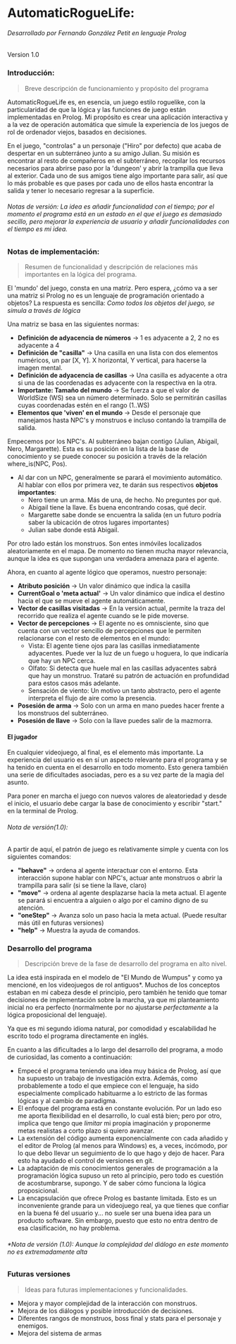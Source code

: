 # AutomaticRogueLife: 
###### Desarrollado por Fernando González Petit en lenguaje Prolog
  Version 1.0

### Introducción: 
> Breve descripción de funcionamiento y propósito del programa

AutomaticRogueLife es, en esencia, un juego estilo roguelike, con la particularidad de que la lógica y las funciones de juego están implementadas en Prolog. Mi propósito es crear una aplicación interactiva y a la vez de operación automática que simule la experiencia de los juegos de rol de ordenador viejos, basados en decisiones.

En el juego, "controlas" a un personaje ("Hiro" por defecto) que acaba de despertar en un subterráneo junto a su amigo Julian. Su misión es encontrar al resto de compañeros en el subterráneo, recopilar los recursos necesarios para abrirse paso por la 'dungeon' y abrir la trampilla que lleva al exterior. Cada uno de sus amigos tiene algo importante para salir, así que lo más probable es que pases por cada uno de ellos hasta encontrar la salida y tener lo necesario regresar a la superficie.

###### Notas de versión: La idea es añadir funcionalidad con el tiempo; por el momento el programa está en un estado en el que el juego es demasiado secillo, pero mejorar la experiencia de usuario y añadir funcionalidades con el tiempo es mi idea.

### Notas de implementación:
> Resumen de funcionalidad y descripción de relaciones más importantes en la lógica del programa.

El 'mundo' del juego, consta en una matriz. Pero espera, ¿cómo va a ser una matriz si Prolog no es un lenguaje de programación orientado a objetos? La respuesta es sencilla: *Como todos los objetos del juego, se simula a través de lógica*

Una matriz se basa en las siguientes normas:
  - **Definición de adyacencia de números** -> 1 es adyacente a 2, 2 no es adyacente a 4
  - **Definición de "casilla"** -> Una casilla en una lista con dos elementos numéricos, un par [X, Y]. X horizontal, Y vertical, para hacerse la imagen mental.
  - **Definición de adyacencia de casillas** -> Una casilla es adyacente a otra si una de las coordenadas es adyacente con la respectiva en la otra.
  - **Importante: Tamaño del mundo** -> Se fuerza a que el valor de WorldSize (WS) sea un número determinado. Solo se permitirán casillas cuyas coordenadas estén en el rango (1..WS)
  - **Elementos que 'viven' en el mundo** -> Desde el personaje que manejamos hasta NPC's y monstruos e incluso contando la trampilla de salida.
  
Empecemos por los NPC's. Al subterráneo bajan contigo (Julian, Abigail, Nero, Margarette). Esta es su posición en la lista de la base de conocimiento y se puede conocer su posición a través de la relación where_is(NPC, Pos). 
  - Al dar con un NPC, generalmente se parará el movimiento automático. Al hablar con ellos por primera vez, te darán sus respectivos **objetos importantes**: 
    + Nero tiene un arma. Más de una, de hecho. No preguntes por qué.
    + Abigail tiene la llave. Es buena encontrando cosas, qué decir.
    + Margarette sabe donde se encuentra la salida (en un futuro podría saber la ubicación de otros lugares importantes)
    + Julian sabe donde está Abigail.

Por otro lado están los monstruos. Son entes inmóviles localizados aleatoriamente en el mapa. De momento no tienen mucha mayor relevancia, aunque la idea es que supongan una verdadera amenaza para el agente.

Ahora, en cuanto al agente lógico que operamos, nuestro personaje:
  - **Atributo posición** -> Un valor dinámico que indica la casilla
  - **CurrentGoal o 'meta actual'** -> Un valor dinámico que indica el destino hacia el que se mueve el agente automáticamente.
  - **Vector de casillas visitadas** -> En la versión actual, permite la traza del recorrido que realiza el agente cuando se le pide moverse.
  - **Vector de percepciones** -> El agente no es omnisciente, sino que cuenta con un vector sencillo de percepciones que le permiten relacionarse con el resto de elementos en el mundo:
    + Vista: El agente tiene ojos para las casillas inmediatamente adyacentes. Puede ver la luz de un fuego u hoguera, lo que indicaría que hay un NPC cerca.
    + Olfato: Si detecta que huele mal en las casillas adyacentes sabrá que hay un monstruo. Trataré su patrón de actuación en profundidad para estos casos más adelante.
    + Sensación de viento: Un motivo un tanto abstracto, pero el agente interpreta el flujo de aire como la presencia.
  - **Posesión de arma** -> Solo con un arma en mano puedes hacer frente a los monstruos del subterráneo.
  - **Posesión de llave** -> Solo con la llave puedes salir de la mazmorra.

#### El jugador

En cualquier videojuego, al final, es el elemento más importante. La experiencia del usuario es en sí un aspecto relevante para el programa y se ha tenido en cuenta en el desarrollo en todo momento. Esto genera también una serie de dificultades asociadas, pero es a su vez parte de la magia del asunto.

Para poner en marcha el juego con nuevos valores de aleatoriedad y desde el inicio, el usuario debe cargar la base de conocimiento y escribir "start." en la terminal de Prolog. 

###### Nota de versión(1.0): 
A partir de aquí, el patrón de juego es relativamente simple y cuenta con los siguientes comandos:
  - **"behave"** -> ordena al agente interactuar con el entorno. Esta interacción supone hablar con NPC's, actuar ante monstruos o abrir la trampilla para salir (si se tiene la llave, claro)
  - **"move"** -> ordena al agente desplazarse hacia la meta actual. El agente se parará si encuentra a alguien o algo por el camino digno de su atención.
  - **"oneStep"** -> Avanza solo un paso hacia la meta actual. (Puede resultar más útil en futuras versiones)
  - **"help"** -> Muestra la ayuda de comandos.
  
  
### Desarrollo del programa
> Descripción breve de la fase de desarrollo del programa en alto nivel.

La idea está inspirada en el modelo de "El Mundo de Wumpus" y como ya mencioné, en los videojuegos de rol antiguos*. Muchos de los conceptos estaban en mi cabeza desde el principio, pero también he tenido que tomar decisiones de implementación sobre la marcha, ya que mi planteamiento inicial no era perfecto (normalmente por no ajustarse *perfectamente* a la lógica proposicional del lenguaje).

Ya que es mi segundo idioma natural, por comodidad y escalabilidad he escrito todo el programa directamente en inglés.

En cuanto a las dificultades a lo largo del desarrollo del programa, a modo de curiosidad, las comento a continuación:
  - Empecé el programa teniendo una idea muy básica de Prolog, así que ha supuesto un trabajo de investigación extra. Además, como probablemente a todo el que empiece con el lenguaje, ha sido especialmente complicado habituarme a lo estricto de las formas lógicas y al cambio de paradigma.
  - El enfoque del programa está en constante evolución. Por un lado eso me aporta flexibilidad en el desarrollo, lo cual está bien; pero por otro, implica que tengo que *limitar* mi propia imaginación y proponerme metas realistas a corto plazo si quiero avanzar. 
  - La extensión del código aumenta exponencialmente con cada añadido y el editor de Prolog (al menos para Windows) es, a veces, incómodo, por lo que debo llevar un seguimiento de lo que hago y dejo de hacer. Para esto ha ayudado el control de versiones en git.
  - La adaptación de mis conocimientos generales de programación a la programación lógica supuso un reto al principio, pero todo es cuestión de acostumbrarse, supongo. Y de saber cómo funciona la lógica proposicional.  
  - La encapsulación que ofrece Prolog es bastante limitada. Esto es un inconveniente grande para un videojuego real, ya que tienes que confiar en la buena fé del usuario y... no suele ser una buena idea para un producto software. Sin embargo, puesto que esto no entra dentro de esa clasificación, no hay problema. 
###### *Nota de versión (1.0): Aunque la complejidad del diálogo en este momento no es extremadamente alta  

### Futuras versiones
> Ideas para futuras implementaciones y funcionalidades.
  
  - Mejora y mayor complejidad de la interacción con monstruos.
  - Mejora de los diálogos y posible introducción de decisiones.
  - Diferentes rangos de monstruos, boss final y stats para el personaje y enemigos.
  - Mejora del sistema de armas
  

